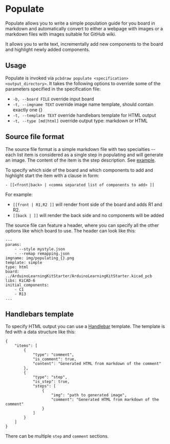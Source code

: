 # Populate

Populate allows you to write a simple population guide for you board in markdown
and automatically convert to either a webpage with images or a markdown files
with images suitable for GitHub wiki.

It allows you to write text, incrementally add new components to the board and
highlight newly added components.


## Usage

Populate is invoked via `pcbdraw populate <specification> <output_directory>`.
It takes the following options to override some of the parameters specified
in the specification file:

- `-b, --board FILE` override input board
- `-t, --imgname TEXT` override image name template, should contain exactly one {}
- `-t, --template TEXT` override handlebars template for HTML output
- `-t, --type [md|html]` override output type: markdown or HTML


## Source file format

The source file format is a simple markdown file with two specialties -- each
list item is considered as a single step in populating and will generate an
image. The content of the item is the step description. See
[example](../examples/populate/source_html.md).

To specify which side of the board and which components to add and highlight start the item with a clause in form:

```
- [[<front|back> | <comma separated list of components to add> ]]
```

For example:

- `[[front | R1,R2 ]]` will render front side of the board and adds R1 and R2.
- `[[back | ]]` will render the back side and no components will be added

The source file can feature a header, where you can specify all the other options like which board to use. The header can look like this:

```{.yaml}
---
params:
    - --style mystyle.json
    - --remap remapping.json
imgname: img/populating_{}.png
template: simple
type: html
board: ../ArduinoLearningKitStarter/ArduinoLearningKitStarter.kicad_pcb
libs: KiCAD-6
initial_components:
    - C1
    - R13
...
```

## Handlebars template

To specify HTML output you can use a [Handlebar](https://handlebarsjs.com/)
template. The template is fed with a data structure like this:

```{.json}
{
    "items": [
        {
            "type": "comment",
            "is_comment": true,
            "content": "Generated HTML from markdown of the comment"
        },
        {
            "type": "step",
            "is_step": true,
            "steps": [
                {
                    "img": "path to generated image",
                    "comment": "Generated HTML from markdown of the comment"
                }
            ]
        }
    ]
}
```

There can be multiple `step` and `comment` sections.
